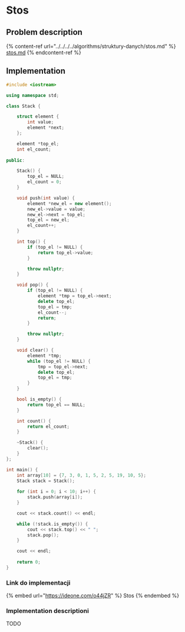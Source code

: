# Stos

## Problem description

{% content-ref url="../../../../algorithms/struktury-danych/stos.md" %}
[stos.md](../../../../algorithms/struktury-danych/stos.md)
{% endcontent-ref %}

## Implementation

```cpp
#include <iostream>

using namespace std;

class Stack {

    struct element {
        int value;
        element *next;
    };

    element *top_el;
    int el_count;
    
public:

    Stack() {
        top_el = NULL;
        el_count = 0;
    }

    void push(int value) {
        element *new_el = new element();
        new_el->value = value;
        new_el->next = top_el;
        top_el = new_el;
        el_count++;
    }

    int top() {
        if (top_el != NULL) {
            return top_el->value;
        }

        throw nullptr;
    }

    void pop() {
        if (top_el != NULL) {
            element *tmp = top_el->next;
            delete top_el;
            top_el = tmp;
            el_count--;
            return;
        }

        throw nullptr;
    }

    void clear() {
        element *tmp;
        while (top_el != NULL) {
            tmp = top_el->next;
            delete top_el;
            top_el = tmp;
        }
    }

    bool is_empty() {
        return top_el == NULL;
    }

    int count() {
        return el_count;
    }

    ~Stack() {
        clear();
    }
};

int main() {
    int array[10] = {7, 3, 0, 1, 5, 2, 5, 19, 10, 5};
    Stack stack = Stack();
    
    for (int i = 0; i < 10; i++) {
        stack.push(array[i]);
    }

    cout << stack.count() << endl;

    while (!stack.is_empty()) {
        cout << stack.top() << " ";
        stack.pop();
    }

    cout << endl;
    
    return 0;
}
```

### Link do implementacji

{% embed url="https://ideone.com/o44jZR" %}
Stos
{% endembed %}

### Implementation descriptioni

TODO
